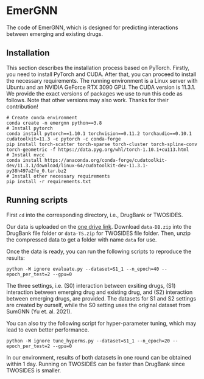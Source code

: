 # EmerGNN
The code of EmerGNN, which is designed for predicting interactions between emerging and existing drugs.

## Installation
This section describes the installation process based on PyTorch. Firstly, you need to install PyTorch and CUDA. After that, you can proceed to install the necessary requirements. The running environment is a Linux server with Ubuntu and an NVIDIA GeForce RTX 3090 GPU. The CUDA version is 11.3.1. We provide the exact versions of packages we use to run this code as follows. Note that other versions may also work. Thanks for their contribution!
```
# Create conda environment
conda create -n emergnn python==3.8
# Install pytorch
conda install pytorch==1.10.1 torchvision==0.11.2 torchaudio==0.10.1 cudatoolkit=11.3 -c pytorch -c conda-forge
pip install torch-scatter torch-sparse torch-cluster torch-spline-conv torch-geometric -f https://data.pyg.org/whl/torch-1.10.1+cu113.html
# Install nvcc
conda install https://anaconda.org/conda-forge/cudatoolkit-dev/11.3.1/download/linux-64/cudatoolkit-dev-11.3.1-py38h497a2fe_0.tar.bz2
# Install other necessary requirements 
pip install -r requirements.txt
```



## Running scripts

First `cd` into the corresponding directory, i.e., DrugBank or TWOSIDES. 

Our data is uploaded on the [one drive link](https://hkustconnect-my.sharepoint.com/:f:/g/personal/yzhangee_connect_ust_hk/Elpl9vADdy9Hn9i-IUiruvQB3vNaKjITos5KSXr76coWOg?e=YOBUZf). Download `data-DB.zip` into the DrugBank file folder or `data-TS.zip` for TWOSIDES file folder. Then, unzip the compressed data to get a folder with name `data` for use.



Once the data is ready, you can run the following scripts to reproduce the results:

```
python -W ignore evaluate.py --dataset=S1_1 --n_epoch=40 --epoch_per_test=2 --gpu=0
```

The three settings, i.e. (S0) interaction between exsiting drugs, (S1) interaction between emerging drug and existing drug, and (S2) interaction between emerging drugs, are provided. The datasets for S1 and S2 settings are created by ourself, while the S0 setting uses the original dataset from SumGNN (Yu et. al. 2021).



You can also try the following script for hyper-parameter tuning, which may lead to even better performance.

```
python -W ignore tune_hyperms.py --dataset=S1_1 --n_epoch=20 --epoch_per_test=2 --gpu=0
```



In our environment, results of both datasets in one round can be obtained within 1 day. Running on TWOSIDES can be faster than DrugBank since TWOSIDES is smaller.

